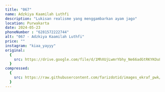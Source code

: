 ```yaml
---
title: "067"
name: Adzkiya Kaamilah Luthfi
description: "Lukisan realisme yang menggambarkan ayam jago"
location: Purwakarta
date: 2024-05-23
phoneNumber : "6281572222744"
alt: "067 - Adzkiya Kaamilah Luthfi"
price: ""
instagram: "kiaa_yayyy"
original:
  {
    src: https://drive.google.com/file/d/1MhXUjLwmrYbhy_Ne66adGtRKYKOu8GHG/view?usp=sharing,
  }
compressed:
  {
    src: https://raw.githubusercontent.com/farizdotid/images_ekraf_pwk/main/purwarupa/compressed/067_adzkiya.jpg,
  }
---
```

